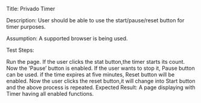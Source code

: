 Title: Privado Timer 

Description: User should be able to use the start/pause/reset button for timer purposes.


Assumption: A supported browser is being used.

Test Steps:

Run the page.
If the user clicks the stat button,the timer starts its count.
Now  the ‘Pause’ button is enabled.
If the user wants to stop it, Pause button can be used.
if the time expires at five minutes, Reset button will be enabled.
Now the user clicks the reset button,it will change into Start button and the above process is repeated.
Expected Result: A page displaying with Timer having all enabled functions.
